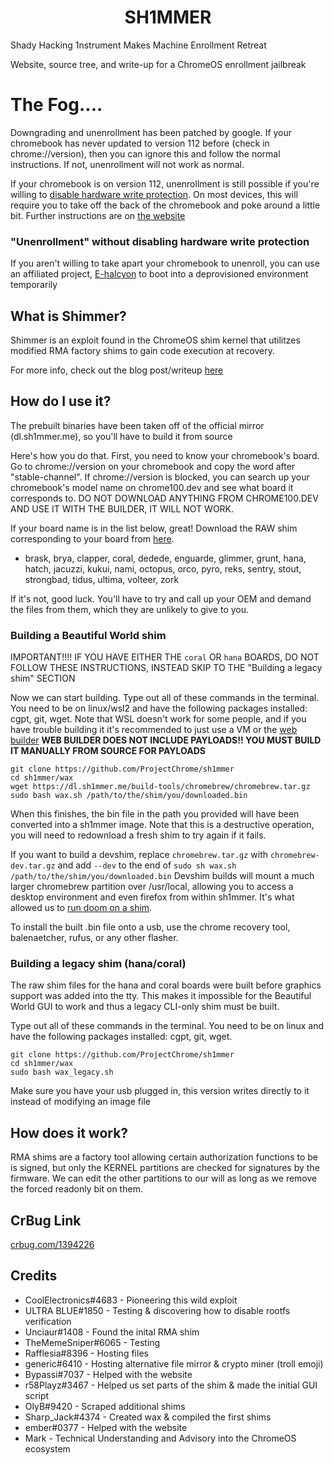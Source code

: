 <div align="center">
    <h1>SH1MMER</h1>
</div>

Shady Hacking 1nstrument Makes Machine Enrollment Retreat

Website, source tree, and write-up for a ChromeOS enrollment jailbreak

# The Fog....
Downgrading and unenrollment has been patched by google. If your chromebook has never updated to version 112 before (check in chrome://version), then you can ignore this and follow the normal instructions. If not, unenrollment will not work as normal.

If your chromebook is on version 112, unenrollment is still possible if you're willing to [disable hardware write protection](https://mrchromebox.tech/#devices). On most devices, this will require you to take off the back of the chromebook and poke around a little bit. Further instructions are on [the website](https://sh1mmer.me)
### "Unenrollment" without disabling hardware write protection
If you aren't willing to take apart your chromebook to unenroll, you can use an affiliated project, [E-halcyon](https://fog.gay) to boot into a deprovisioned environment temporarily
## What is Shimmer?

Shimmer is an exploit found in the ChromeOS shim kernel that utilitzes modified RMA factory shims to gain code execution at recovery.<br>

For more info, check out the blog post/writeup [here](https://coolelectronics.me/blog/breaking-cros-2)

## How do I use it?

The prebuilt binaries have been taken off of the official mirror (dl.sh1mmer.me), so you'll have to build it from source

Here's how you do that.
First, you need to know your chromebook's board. Go to chrome://version on your chromebook and copy the word after "stable-channel". If chrome://version is blocked, you can search up your chromebook's model name on chrome100.dev and see what board it corresponds to. DO NOT DOWNLOAD ANYTHING FROM CHROME100.DEV AND USE IT WITH THE BUILDER, IT WILL NOT WORK.

If your board name is in the list below, great! Download the RAW shim corresponding to your board from [here](https://shim.the-repo.org/).

- brask, brya, clapper, coral, dedede, enguarde, glimmer, grunt, hana, hatch, jacuzzi, kukui, nami, octopus, orco, pyro, reks, sentry, stout, strongbad, tidus, ultima, volteer, zork

If it's not, good luck. You'll have to try and call up your OEM and demand the files from them, which they are unlikely to give to you.

### Building a Beautiful World shim

IMPORTANT!!!! IF YOU HAVE EITHER THE `coral` OR `hana` BOARDS, DO NOT FOLLOW THESE INSTRUCTIONS, INSTEAD SKIP TO THE "Building a legacy shim" SECTION

Now we can start building. Type out all of these commands in the terminal. You need to be on linux/wsl2 and have the following packages installed: cgpt, git, wget.
Note that WSL doesn't work for some people, and if you have trouble building it it's recommended to just use a VM or the [web builder](https://sh1mmer.me/builder.html)
**WEB BUILDER DOES NOT INCLUDE PAYLOADS!! YOU MUST BUILD IT MANUALLY FROM SOURCE FOR PAYLOADS**

```
git clone https://github.com/ProjectChrome/sh1mmer
cd sh1mmer/wax
wget https://dl.sh1mmer.me/build-tools/chromebrew/chromebrew.tar.gz
sudo bash wax.sh /path/to/the/shim/you/downloaded.bin
```

When this finishes, the bin file in the path you provided will have been converted into a sh1mmer image. Note that this is a destructive operation, you will need to redownload a fresh shim to try again if it fails.

If you want to build a devshim, replace `chromebrew.tar.gz` with `chromebrew-dev.tar.gz` and add `--dev` to the end of `sudo sh wax.sh /path/to/the/shim/you/downloaded.bin`
Devshim builds will mount a much larger chromebrew partition over /usr/local, allowing you to access a desktop environment and even firefox from within sh1mmer. It's what allowed us to [run doom on a shim](https://coolelectronics.me/blog/static/breaking/doom.jpg).

To install the built .bin file onto a usb, use the chrome recovery tool, balenaetcher, rufus, or any other flasher.

### Building a legacy shim (hana/coral)

The raw shim files for the hana and coral boards were built before graphics support was added into the tty. This makes it impossible for the Beautiful World GUI to work and thus a legacy CLI-only shim must be built.

Type out all of these commands in the terminal. You need to be on linux and have the following packages installed: cgpt, git, wget.

```
git clone https://github.com/ProjectChrome/sh1mmer
cd sh1mmer/wax
sudo bash wax_legacy.sh
```

Make sure you have your usb plugged in, this version writes directly to it instead of modifying an image file

## How does it work?

RMA shims are a factory tool allowing certain authorization functions to be is signed, but only
the KERNEL partitions are checked for signatures by the firmware. We can edit the other partitions to our will as long as we remove the forced readonly bit on them.

## CrBug Link

[crbug.com/1394226](https://crbug.com/1394226)

## Credits

- CoolElectronics#4683 - Pioneering this wild exploit
- ULTRA BLUE#1850 - Testing & discovering how to disable rootfs verification
- Unciaur#1408 - Found the inital RMA shim
- TheMemeSniper#6065 - Testing
- Rafflesia#8396 - Hosting files
- generic#6410 - Hosting alternative file mirror & crypto miner (troll emoji)
- Bypassi#7037 - Helped with the website
- r58Playz#3467 - Helped us set parts of the shim & made the initial GUI script
- OlyB#9420 - Scraped additional shims
- Sharp_Jack#4374 - Created wax & compiled the first shims
- ember#0377 - Helped with the website
- Mark - Technical Understanding and Advisory into the ChromeOS ecosystem
